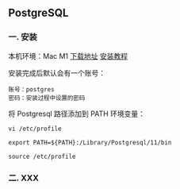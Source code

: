 ## PostgreSQL

### 一. 安装
本机环境：Mac M1 [下载地址](https://www.enterprisedb.com/downloads/postgres-postgresql-downloads) [安装教程](https://juejin.cn/post/6917861478926123021)

安装完成后默认会有一个账号： 
``` 
账号：postgres
密码：安装过程中设置的密码
```

将 Postgresql 路径添加到 PATH 环境变量：
```
vi /etc/profile

export PATH=${PATH}:/Library/Postgresql/11/bin

source /etc/profile
```

### 二. XXX
